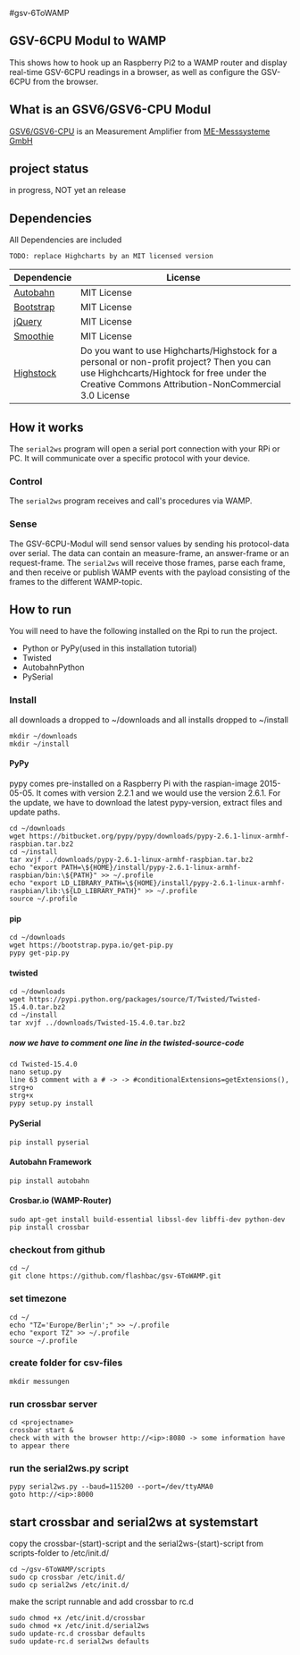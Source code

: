 #gsv-6ToWAMP
## GSV-6CPU Modul to WAMP
This shows how to hook up an Raspberry Pi2 to a WAMP router and display real-time GSV-6CPU readings in a browser, as well as configure the GSV-6CPU from the browser.

## What is an GSV6/GSV6-CPU Modul
[GSV6/GSV6-CPU](http://www.me-systeme.de/docs/de/flyer/flyer_gsv6.pdf) is an Measurement Amplifier from [ME-Messsysteme GmbH](http://www.me-systeme.de/)

## project status
in progress, NOT yet an release

## Dependencies
All Dependencies are included

`TODO: replace Highcharts by an MIT licensed version`

Dependencie | License
--- | ---
[Autobahn](http://autobahn.ws/) | MIT License
[Bootstrap](http://getbootstrap.com/) | MIT License
[jQuery](https://jquery.com/) | MIT License
[Smoothie](http://smoothiecharts.org/) | MIT License
[Highstock](http://www.highcharts.com/products/highstock) | Do you want to use Highcharts/Highstock for a personal or non-profit project? Then you can use Highchcarts/Hightock for free under the  Creative Commons Attribution-NonCommercial 3.0 License

## How it works

The `serial2ws` program will open a serial port connection with your RPi or PC. It will communicate over a specific protocol with your device.

### Control

The `serial2ws` program receives and call's procedures via WAMP.

### Sense

The GSV-6CPU-Modul will send sensor values by sending his protocol-data over serial. The data can contain an measure-frame, an answer-frame or an request-frame.
The `serial2ws` will receive those frames, parse each frame, and then receive or publish WAMP events with the payload consisting of the frames to the different WAMP-topic.


## How to run

You will need to have the following installed on the Rpi to run the project. 

* Python or PyPy(used in this installation tutorial)
* Twisted
* AutobahnPython
* PySerial

### Install
all downloads a dropped to ~/downloads and all installs dropped to ~/install

	mkdir ~/downloads
	mkdir ~/install
#### PyPy
pypy comes pre-installed on a Raspberry Pi with the raspian-image 2015-05-05. It comes with version 2.2.1 and we would use the version 2.6.1.
For the update, we have to download the latest pypy-version, extract files and update paths.
	
	cd ~/downloads
	wget https://bitbucket.org/pypy/pypy/downloads/pypy-2.6.1-linux-armhf-raspbian.tar.bz2
	cd ~/install
	tar xvjf ../downloads/pypy-2.6.1-linux-armhf-raspbian.tar.bz2
	echo "export PATH=\${HOME}/install/pypy-2.6.1-linux-armhf-raspbian/bin:\${PATH}" >> ~/.profile
	echo "export LD_LIBRARY_PATH=\${HOME}/install/pypy-2.6.1-linux-armhf-raspbian/lib:\${LD_LIBRARY_PATH}" >> ~/.profile
	source ~/.profile

#### pip
	cd ~/downloads
	wget https://bootstrap.pypa.io/get-pip.py
	pypy get-pip.py
	
#### twisted
	cd ~/downloads
	wget https://pypi.python.org/packages/source/T/Twisted/Twisted-15.4.0.tar.bz2
	cd ~/install
	tar xvjf ../downloads/Twisted-15.4.0.tar.bz2

##### now we have to comment one line in the twisted-source-code
	cd Twisted-15.4.0
	nano setup.py
	line 63 comment with a # -> -> #conditionalExtensions=getExtensions(),
	strg+o
	strg+x
	pypy setup.py install

#### PySerial
	pip install pyserial
	
#### Autobahn Framework
	pip install autobahn
	
#### Crosbar.io (WAMP-Router)
	sudo apt-get install build-essential libssl-dev libffi-dev python-dev
	pip install crossbar
	
### checkout from github
	cd ~/
	git clone https://github.com/flashbac/gsv-6ToWAMP.git
	
### set timezone
	cd ~/
	echo "TZ='Europe/Berlin';" >> ~/.profile
	echo "export TZ" >> ~/.profile
	source ~/.profile
	
### create folder for csv-files
	mkdir messungen
	
### run crossbar server
	cd <projectname>
	crossbar start &
	check with with the browser http://<ip>:8080 -> some information have to appear there
	
### run the serial2ws.py script
	pypy serial2ws.py --baud=115200 --port=/dev/ttyAMA0
	goto http://<ip>:8000

## start crossbar and serial2ws at systemstart
copy the crossbar-(start)-script and the serial2ws-(start)-script from scripts-folder to /etc/init.d/

	cd ~/gsv-6ToWAMP/scripts
	sudo cp crossbar /etc/init.d/
	sudo cp serial2ws /etc/init.d/
	
make the script runnable and add crossbar to rc.d

	sudo chmod +x /etc/init.d/crossbar
	sudo chmod +x /etc/init.d/serial2ws
	sudo update-rc.d crossbar defaults
	sudo update-rc.d serial2ws defaults